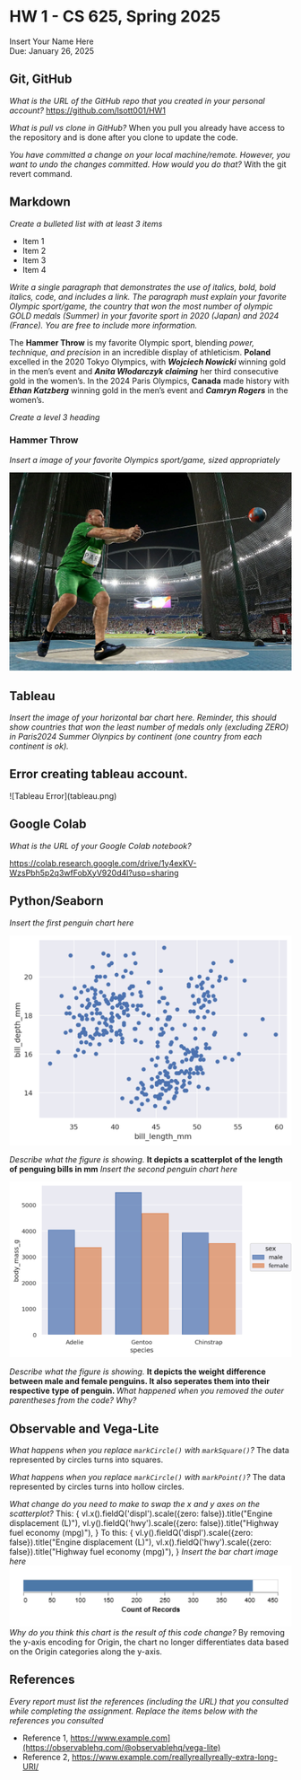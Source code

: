 # HW 1 - CS 625, Spring 2025

Insert Your Name Here  
Due: January 26, 2025

## Git, GitHub

*What is the URL of the GitHub repo that you created in your personal account?*
https://github.com/lsott001/HW1
   
*What is pull vs clone in GitHub?*
When you pull you already have access to the repository and is done after you clone to update the code. 
   
*You have committed a change on your local machine/remote. However, you want to undo the changes committed. How would you do that?*
With the git revert command.

## Markdown

*Create a bulleted list with at least 3 items*

<ul>
  <li>Item 1</li>
  <li>Item 2</li>
  <li>Item 3</li>
  <li>Item 4</li>
</ul>

*Write a single paragraph that demonstrates the use of italics, bold, bold italics, code, and includes a link. The paragraph must explain your favorite Olympic sport/game, the country that won the most number of olympic GOLD medals (Summer) in your favorite sport in 2020 (Japan) and 2024 (France). You are free to include more information.*

The <strong>Hammer Throw</strong> is my favorite Olympic sport, blending <em>power, technique, and precision</em> in an incredible display of athleticism. <strong>Poland</strong> excelled in the 2020 Tokyo Olympics, with <strong><em>Wojciech Nowicki</em></strong> winning gold in the men’s event and <strong><em>Anita Włodarczyk claiming</strong></em> her third consecutive gold in the women’s. In the 2024 Paris Olympics, <strong>Canada</strong> made history with <strong><em>Ethan Katzberg</strong></em> winning gold in the men’s event and <strong><em>Camryn Rogers</strong></em> in the women’s. 

*Create a level 3 heading*

<h3>Hammer Throw</h3>

*Insert a image of your favorite Olympics sport/game, sized appropriately*

![Hammer Thrower](Krisztian-Pars-Hungary-competes-Mens-Hammer-Throw-2016-Olympics-Final-Rio-de-Janeiro-Brazil.webp)

## Tableau

*Insert the image of your horizontal bar chart here. Reminder, this should show countries that won the least number of medals only (excluding ZERO) in Paris2024 Summer Olynpics by continent (one country from each continent is ok).*

<h2>Error creating tableau account. </h2>
![Tableau Error](tableau.png)

## Google Colab

*What is the URL of your Google Colab notebook?*

https://colab.research.google.com/drive/1y4exKV-WzsPbh5p2q3wfFobXyV920d4l?usp=sharing

## Python/Seaborn

*Insert the first penguin chart here*

![First penguin](firstpenguin.png)

*Describe what the figure is showing.*
<strong>It depicts a scatterplot of the length of penguing bills in mm</strong>
*Insert the second penguin chart here*

![second penguin](secondpenguin.png)

*Describe what the figure is showing.*
<strong>It depicts the weight difference between male and female penguins. It also seperates them into their respective type of penguin. </strong>
*What happened when you removed the outer parentheses from the code? Why?*

## Observable and Vega-Lite

*What happens when you replace `markCircle()` with `markSquare()`?*
The data represented by circles turns into squares.

*What happens when you replace `markCircle()` with `markPoint()`?*
The data represented by circles turns into hollow circles.

*What change do you need to make to swap the x and y axes on the scatterplot?*
This:
{ 
vl.x().fieldQ('displ').scale({zero: false}).title("Engine displacement (L)"), 
vl.y().fieldQ('hwy').scale({zero: false}).title("Highway fuel economy (mpg)"),
}
To this:
{
vl.y().fieldQ('displ').scale({zero: false}).title("Engine displacement (L)"), 
vl.x().fieldQ('hwy').scale({zero: false}).title("Highway fuel economy (mpg)"),
}
*Insert the bar chart image here*
![First penguin](horbarchart.png)
*Why do you think this chart is the result of this code change?*
By removing the y-axis encoding for Origin, the chart no longer differentiates data based on the Origin categories along the y-axis. 
## References

*Every report must list the references (including the URL) that you consulted while completing the assignment. Replace the items below with the references you consulted*

* Reference 1, [<https://www.example.com](https://observablehq.com/@observablehq/vega-lite)>](https://observablehq.com/@observablehq/vega-lite)
* Reference 2, [<https://www.example.com/reallyreallyreally-extra-long-URI/>](https://observablehq.com/@oducs-vis/vega-lite-annotations-examples)
